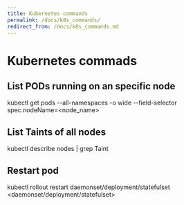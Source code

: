 ```yaml
---
title: Kubernetes commands
permalink: /docs/k8s_commands/
redirect_from: /docs/k8s_commands.md
---
```



# Kubernetes commads


## List PODs running on an specific node
kubectl get pods --all-namespaces -o wide --field-selector spec.nodeName=<node_name>

## List Taints of all nodes

kubectl describe nodes | grep Taint


## Restart pod

kubectl rollout restart daemonset/deployment/statefulset <daemonset/deployment/statefulset>
